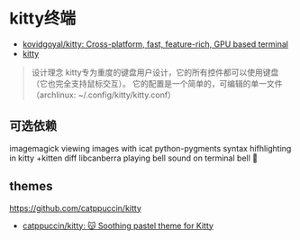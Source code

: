 # kitty终端
- [kovidgoyal/kitty: Cross-platform, fast, feature-rich, GPU based terminal](https://github.com/kovidgoyal/kitty)
- [kitty](https://sw.kovidgoyal.net/kitty/)
> 设计理念
  kitty专为重度的键盘用户设计，它的所有控件都可以使用键盘（它也完全支持鼠标交互）。
  它的配置是一个简单的，可编辑的单一文件（archlinux: ~/.config/kitty/kitty.conf）

## 可选依赖
imagemagick viewing images with icat
python-pygments syntax hifhlighting in kitty +kitten diff
libcanberra playing bell sound on terminal bell

## themes 
https://github.com/catppuccin/kitty
- [catppuccin/kitty: 😽 Soothing pastel theme for Kitty](https://github.com/catppuccin/kitty)
